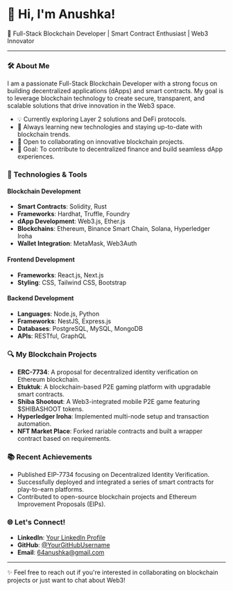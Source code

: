 # 👋 Hi, I'm Anushka!

🚀 Full-Stack Blockchain Developer | Smart Contract Enthusiast | Web3 Innovator

---

### 🛠️ About Me
I am a passionate Full-Stack Blockchain Developer with a strong focus on building decentralized applications (dApps) and smart contracts. My goal is to leverage blockchain technology to create secure, transparent, and scalable solutions that drive innovation in the Web3 space.

- 💡 Currently exploring Layer 2 solutions and DeFi protocols.
- 🌱 Always learning new technologies and staying up-to-date with blockchain trends.
- 👯 Open to collaborating on innovative blockchain projects.
- 🎯 Goal: To contribute to decentralized finance and build seamless dApp experiences.

### 🔧 Technologies & Tools

#### **Blockchain Development**
- **Smart Contracts**: Solidity, Rust
- **Frameworks**: Hardhat, Truffle, Foundry
- **dApp Development**: Web3.js, Ether.js
- **Blockchains**: Ethereum, Binance Smart Chain, Solana, Hyperledger Iroha
- **Wallet Integration**: MetaMask, Web3Auth

#### **Frontend Development**
- **Frameworks**: React.js, Next.js
- **Styling**: CSS, Tailwind CSS, Bootstrap

#### **Backend Development**
- **Languages**: Node.js, Python
- **Frameworks**: NestJS, Express.js
- **Databases**: PostgreSQL, MySQL, MongoDB
- **APIs**: RESTful, GraphQL

### 🔍 My Blockchain Projects
- **ERC-7734**: A proposal for decentralized identity verification on Ethereum blockchain.
- **Etuktuk**: A blockchain-based P2E gaming platform with upgradable smart contracts.
- **Shiba Shootout**: A Web3-integrated mobile P2E game featuring $SHIBASHOOT tokens.
- **Hyperledger Iroha**: Implemented multi-node setup and transaction automation.
- **NFT Market Place**: Forked rariable contracts and built a wrapper contract based on requirements.
   
### 📚 Recent Achievements
- Published EIP-7734 focusing on Decentralized Identity Verification.
- Successfully deployed and integrated a series of smart contracts for play-to-earn platforms.
- Contributed to open-source blockchain projects and Ethereum Improvement Proposals (EIPs).

### 🌐 Let's Connect!
- **LinkedIn**: [Your LinkedIn Profile](https://www.linkedin.com/in/anushka-yadav-044714238/)
- **GitHub**: [@YourGitHubUsername](https://github.com/64anushka)
- **Email**: 64anushka@gmail.com

---

✨ Feel free to reach out if you're interested in collaborating on blockchain projects or just want to chat about Web3!
